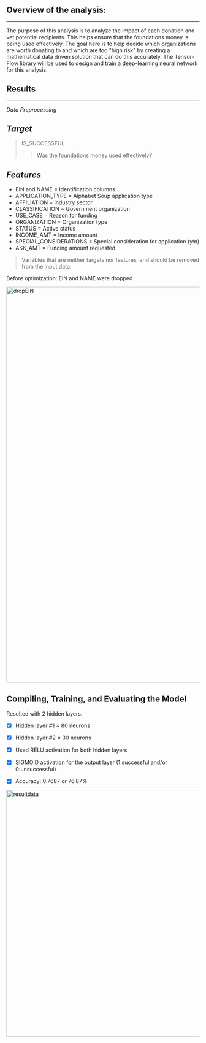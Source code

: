 ## Overview of the analysis:
---------------
The purpose of this analysis is to analyze the impact of each donation and vet potential recipients. This helps ensure that the foundations money is being used effectively. The goal here is to help decide which organizations are worth donating to and which are too "high risk" by creating a mathematical data driven solution that can do this accurately. The Tensor-Flow library will be used to design and train a deep-learning neural network for this analysis. 

## Results
--------------
*Data Preprocessing*

***Target***
---------------
>IS_SUCCESSFUL 
>>Was the foundations money used effectively?



***Features*** 
---------------
- EIN and NAME = Identification columns
- APPLICATION_TYPE = Alphabet Soup application type
- AFFILIATION = industry sector
- CLASSIFICATION = Government organization 
- USE_CASE = Reason for funding
- ORGANIZATION = Organization type
- STATUS = Active status
- INCOME_AMT = Income amount
- SPECIAL_CONSIDERATIONS = Special consideration for application (y/n)
- ASK_AMT = Funding amount requested


>Variables that are neither targets nor features, and should be removed from the input data: 

Before optimization: EIN and NAME were dropped

<img width="1033" alt="dropEIN" src="https://user-images.githubusercontent.com/106992995/205575553-e3975743-22ad-47a4-ae31-46a913514aeb.png">


**Compiling, Training, and Evaluating the Model**
-------------------

Resulted with 2 hidden layers. 
- [x] Hidden layer #1 = 80 neurons
- [x] Hidden layer #2 = 30 neurons

- [x] Used RELU activation for both hidden layers

- [x] SIGMOID activation for the output layer (1:successful and/or 0:unsuccessful)

- [x] Accuracy: 0.7687 or 76.87%
<img width="644" alt="resultdata" src="https://user-images.githubusercontent.com/106992995/205578762-847e4734-2b67-4dde-8113-950d6d1e7d28.png">



